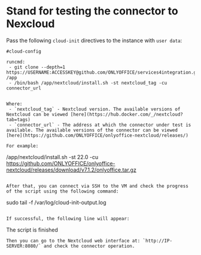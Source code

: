 # Stand for testing the connector to Nexcloud

Pass the following `cloud-init` directives to the instance with `user data`:
```
#cloud-config

runcmd:
 - git clone --depth=1 https://USERNAME:ACCESSKEY@github.com/ONLYOFFICE/services4integration.git /app
 - /bin/bash /app/nextcloud/install.sh -st nextcloud_tag -cu connector_url
```
```

Where:
 - `nextcloud_tag` - Nextcloud version. The available versions of Nextcloud can be viewed [here](https://hub.docker.com/_/nextcloud?tab=tags)
 - `connector_url` - The address at which the connector under test is available. The available versions of the connector can be viewed [here](https://github.com/ONLYOFFICE/onlyoffice-nextcloud/releases/)

For example:
```
/app/nextcloud/install.sh -st 22.0 -cu https://github.com/ONLYOFFICE/onlyoffice-nextcloud/releases/download/v7.1.2/onlyoffice.tar.gz
```

After that, you can connect via SSH to the VM and check the progress of the script using the following command:
```
sudo tail -f /var/log/cloud-init-output.log
```

If successful, the following line will appear:
``` 
The script is finished
```
Then you can go to the Nextcloud web interface at: `http://IP-SERVER:8080/` and check the connector operation.
